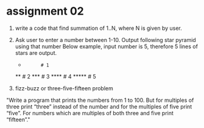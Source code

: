 # assignment 02

1. write a code that find summation of 1..N, where N is given by user.


2. Ask user to enter a number between 1-10.
Output following star pyramid using that number
Below example, input number is 5, therefore 5 lines of stars are output.

	*			# 1
	**		# 2
	***		# 3
	****	# 4
	***** # 5 


3. fizz-buzz or three-five-fifteen problem

"Write a program that prints the numbers from 1 to 100. 
But for multiples of three print “three” instead of the number and for the multiples of five print “five”. 
For numbers which are multiples of both three and five print “fifteen”."

